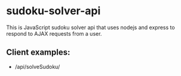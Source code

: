 # sudoku-solver-api
This is JavaScript sudoku solver api that uses nodejs and express to respond to AJAX requests from a user.


## Client examples:

- /api/solveSudoku/
